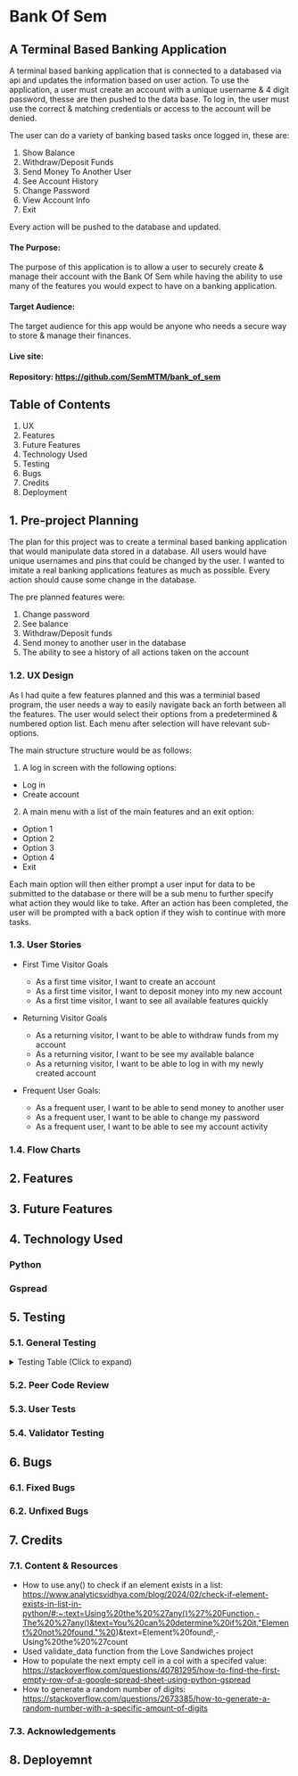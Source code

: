 # Bank Of Sem
## A Terminal Based Banking Application
A terminal based banking application that is connected to a databased via api and updates the information based on user action. To use the application, a user must create an account with a unique username & 4 digit password, thesse are then pushed to the data base. To log in, the user must use the correct & matching credentials or access to the account will be denied.

The user can do a variety of banking based tasks once logged in, these are:
1. Show Balance
2. Withdraw/Deposit Funds
3. Send Money To Another User
4. See Account History
5. Change Password
6. View Account Info
7. Exit

Every action will be pushed to the database and updated.

#### The Purpose:
The purpose of this application is to allow a user to securely create & manage their account with the Bank Of Sem while having the ability to use many of the features you would expect to have on a banking application. 

#### Target Audience:
The target audience for this app would be anyone who needs a secure way to store & manage their finances.

#### Live site: 
#### Repository: https://github.com/SemMTM/bank_of_sem

## Table of Contents
1. UX
2. Features
3. Future Features
4. Technology Used 
5. Testing
6. Bugs
7. Credits
8. Deployment

## 1. Pre-project Planning
The plan for this project was to create a terminal based banking application that would manipulate data stored in a database. All users would have unique usernames and pins that could be changed by the user. I wanted to imitate a real banking applications features as much as possible. Every action should cause some change in the database. 

The pre planned features were:
1. Change password
2. See balance
3. Withdraw/Deposit funds
4. Send money to another user in the database
5. The ability to see a history of all actions taken on the account

### 1.2. UX Design
As I had quite a few features planned and this was a terminial based program, the user needs a way to easily navigate back an forth between all the features. The user would select their options from a predetermined & numbered option list. Each menu after selection will have relevant sub-options. 

The main structure structure would be as follows:
1. A log in screen with the following options:
  - Log in
  - Create account

2. A main menu with a list of the main features and an exit option:
  - Option 1
  - Option 2
  - Option 3
  - Option 4
  - Exit

Each main option will then either prompt a user input for data to be submitted to the database or there will be a sub menu to further specify what action they would like to take. After an action has been completed, the user will be prompted with a back option if they wish to continue with more tasks.

### 1.3. User Stories
- First Time Visitor Goals
  - As a first time visitor, I want to create an account
  - As a first time visitor, I want to deposit money into my new account
  - As a first time visitor, I want to see all available features quickly

- Returning Visitor Goals
  - As a returning visitor, I want to be able to withdraw funds from my account
  - As a returning visitor, I want to be see my available balance
  - As a returning visitor, I want to be able to log in with my newly created account

- Frequent User Goals:
  - As a frequent user, I want to be able to send money to another user
  - As a frequent user, I want to be able to change my password 
  - As a frequent user, I want to be able to see my account activity 

### 1.4. Flow Charts

## 2. Features

## 3. Future Features

## 4. Technology Used
### Python

### Gspread

## 5. Testing
### 5.1. General Testing 
<details>
<summary>Testing Table (Click to expand)</summary>

| What we are testing | How we test it | What we expect to happen | Result |
|--|--|--|--|
|  |  |  |  |

</details>

### 5.2. Peer Code Review

### 5.3. User Tests

### 5.4. Validator Testing

## 6. Bugs
### 6.1. Fixed Bugs

### 6.2. Unfixed Bugs

## 7. Credits

### 7.1. Content & Resources
- How to use any() to check if an element exists in a list: https://www.analyticsvidhya.com/blog/2024/02/check-if-element-exists-in-list-in-python/#:~:text=Using%20the%20%27any()%27%20Function,-The%20%27any()&text=You%20can%20determine%20if%20it,"Element%20not%20found."%20)&text=Element%20found!,-Using%20the%20%27count
- Used validate_data function from the Love Sandwiches project
- How to populate the next empty cell in a col with a specifed value: https://stackoverflow.com/questions/40781295/how-to-find-the-first-empty-row-of-a-google-spread-sheet-using-python-gspread
- How to generate a random number of digits: https://stackoverflow.com/questions/2673385/how-to-generate-a-random-number-with-a-specific-amount-of-digits

### 7.3. Acknowledgements

## 8. Deployemnt